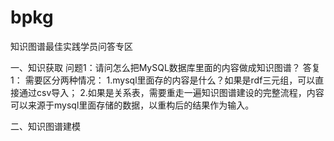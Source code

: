 # bpkg
知识图谱最佳实践学员问答专区

一、知识获取
问题1：请问怎么把MySQL数据库里面的内容做成知识图谱？
答复1：
需要区分两种情况：
1.mysql里面存的内容是什么？如果是rdf三元组，可以直接通过csv导入；
2.如果是关系表，需要重走一遍知识图谱建设的完整流程，内容可以来源于mysql里面存储的数据，以重构后的结果作为输入。




二、知识图谱建模

